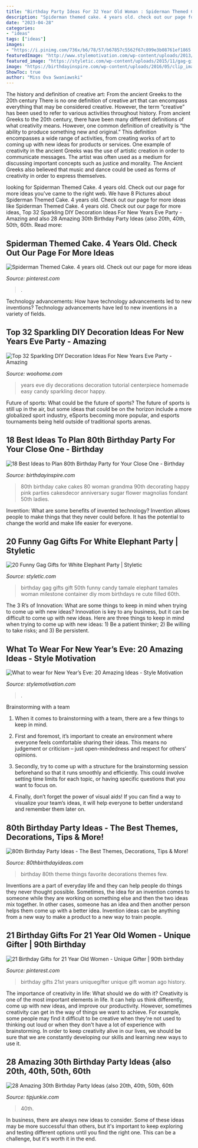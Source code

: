 ```yaml
---
title: "Birthday Party Ideas For 32 Year Old Woman : Spiderman Themed Cake. 4 Years Old. Check Out Our Page For More Ideas"
description: "Spiderman themed cake. 4 years old. check out our page for more ideas"
date: "2023-04-28"
categories:
- "ideas"
tags: ["ideas"]
images:
- "https://i.pinimg.com/736x/b6/78/57/b67857c5562f67c899e3b08761ef1865.jpg"
featuredImage: "http://www.stylemotivation.com/wp-content/uploads/2013/12/What-to-wear-for-New-Year’s-Eve-20-Amazing-Ideas-15.jpg"
featured_image: "https://styletic.com/wp-content/uploads/2015/11/gag-gifts/8-funny-gag-gifts.jpg"
image: "https://birthdayinspire.com/wp-content/uploads/2016/05/clip_image021-3.jpg"
ShowToc: true
author: "Miss Ova Swaniawski"
---
```



The history and definition of creative art: From the ancient Greeks to the 20th century
There is no one definition of creative art that can encompass everything that may be considered creative. However, the term “creative” has been used to refer to various activities throughout history. From ancient Greeks to the 20th century, there have been many different definitions of what creativity means. However, one common definition of creativity is “the ability to produce something new and original.” This definition encompasses a wide range of activities, from creating works of art to coming up with new ideas for products or services.
One example of creativity in the ancient Greeks was the use of artistic creation in order to communicate messages. The artist was often used as a medium for discussing important concepts such as justice and morality. The Ancient Greeks also believed that music and dance could be used as forms of creativity in order to express themselves.

	

		
looking for Spiderman Themed Cake. 4 years old. Check out our page for more ideas you've came to the right web. We have 8 Pictures about Spiderman Themed Cake. 4 years old. Check out our page for more ideas like Spiderman Themed Cake. 4 years old. Check out our page for more ideas, Top 32 Sparkling DIY Decoration Ideas For New Years Eve Party - Amazing and also 28 Amazing 30th Birthday Party Ideas {also 20th, 40th, 50th, 60th. Read more:
		
    
## Spiderman Themed Cake. 4 Years Old. Check Out Our Page For More Ideas

<img loading=lazy src="https://i.pinimg.com/736x/b6/78/57/b67857c5562f67c899e3b08761ef1865.jpg" onerror="this.onerror=null;this.src='https://tse4.mm.bing.net/th?id=OIP.cTY8-lDn0sF27exwkz8ePgHaJ3&amp;pid=15.1';" alt="Spiderman Themed Cake. 4 years old. Check out our page for more ideas">

_Source: pinterest.com_

>. 

	

Technology advancements: How have technology advancements led to new inventions?
Technology advancements have led to new inventions in a variety of fields.

    
## Top 32 Sparkling DIY Decoration Ideas For New Years Eve Party - Amazing

<img loading=lazy src="https://www.woohome.com/wp-content/uploads/2013/12/diy-new-year-eve-decorations-24.jpg" onerror="this.onerror=null;this.src='https://tse4.mm.bing.net/th?id=OIP.N9JcOfC-tibFlIKdD0o84wHaIl&amp;pid=15.1';" alt="Top 32 Sparkling DIY Decoration Ideas For New Years Eve Party - Amazing">

_Source: woohome.com_

>years eve diy decorations decoration tutorial centerpiece homemade easy candy sparkling decor happy. 

	

Future of sports: What could be the future of sports?
The future of sports is still up in the air, but some ideas that could be on the horizon include a more globalized sport industry, eSports becoming more popular, and esports tournaments being held outside of traditional sports arenas.

    
## 18 Best Ideas To Plan 80th Birthday Party For Your Close One - Birthday

<img loading=lazy src="https://birthdayinspire.com/wp-content/uploads/2016/05/clip_image021-3.jpg" onerror="this.onerror=null;this.src='https://tse4.mm.bing.net/th?id=OIP.S4_KW7JZZfcE_EnYk3uPWgHaK0&amp;pid=15.1';" alt="18 Best Ideas to Plan 80th Birthday Party for Your Close One - Birthday">

_Source: birthdayinspire.com_

>80th birthday cake cakes 80 woman grandma 90th decorating happy pink parties cakesdecor anniversary sugar flower magnolias fondant 50th ladies. 

	

Invention: What are some benefits of invented technology?
Invention allows people to make things that they never could before. It has the potential to change the world and make life easier for everyone.

    
## 20 Funny Gag Gifts For White Elephant Party | Styletic

<img loading=lazy src="https://styletic.com/wp-content/uploads/2015/11/gag-gifts/8-funny-gag-gifts.jpg" onerror="this.onerror=null;this.src='https://tse4.mm.bing.net/th?id=OIP.OMkyGqf4l_TN21Sa_Bto2gHaMg&amp;pid=15.1';" alt="20 Funny Gag Gifts for White Elephant Party | Styletic">

_Source: styletic.com_

>birthday gag gifts gift 50th funny candy tamale elephant tamales woman milestone container diy mom birthdays re cute filled 60th. 

	

The 3 R’s of Innovation: What are some things to keep in mind when trying to come up with new ideas?
Innovation is key to any business, but it can be difficult to come up with new ideas. Here are three things to keep in mind when trying to come up with new ideas: 1) Be a patient thinker; 2) Be willing to take risks; and 3) Be persistent.

    
## What To Wear For New Year’s Eve: 20 Amazing Ideas - Style Motivation

<img loading=lazy src="http://www.stylemotivation.com/wp-content/uploads/2013/12/What-to-wear-for-New-Year’s-Eve-20-Amazing-Ideas-15.jpg" onerror="this.onerror=null;this.src='https://tse2.mm.bing.net/th?id=OIP.5KFm9ScrjYzYNrasGRrolQHaK3&amp;pid=15.1';" alt="What to wear for New Year’s Eve: 20 Amazing Ideas - Style Motivation">

_Source: stylemotivation.com_

>. 

	

Brainstorming with a team
1. When it comes to brainstorming with a team, there are a few things to keep in mind.
2. First and foremost, it’s important to create an environment where everyone feels comfortable sharing their ideas. This means no judgement or criticism – just open-mindedness and respect for others’ opinions.

3. Secondly, try to come up with a structure for the brainstorming session beforehand so that it runs smoothly and efficiently. This could involve setting time limits for each topic, or having specific questions that you want to focus on.

4. Finally, don’t forget the power of visual aids! If you can find a way to visualize your team’s ideas, it will help everyone to better understand and remember them later on.

    
## 80th Birthday Party Ideas - The Best Themes, Decorations, Tips &amp; More!

<img loading=lazy src="https://www.80thbirthdayideas.com/wp-content/uploads/2014/12/98tableweb-476x600.jpg" onerror="this.onerror=null;this.src='https://tse4.mm.bing.net/th?id=OIP.BtSwZYd9rDXQL6W6Crud3AHaJV&amp;pid=15.1';" alt="80th Birthday Party Ideas - The Best Themes, Decorations, Tips &amp; More!">

_Source: 80thbirthdayideas.com_

>birthday 80th theme things favorite decorations themes few. 

	

Inventions are a part of everyday life and they can help people do things they never thought possible. Sometimes, the idea for an invention comes to someone while they are working on something else and then the two ideas mix together. In other cases, someone has an idea and then another person helps them come up with a better idea. Invention ideas can be anything from a new way to make a product to a new way to train people.

    
## 21 Birthday Gifts For 21 Year Old Women - Unique Gifter | 90th Birthday

<img loading=lazy src="https://i.pinimg.com/736x/e0/bc/e5/e0bce51625f8cd4822d2bc1a8b4db5d3.jpg" onerror="this.onerror=null;this.src='https://tse1.mm.bing.net/th?id=OIP.NDf5kHsvxr7oV71XEkPuYgHaKL&amp;pid=15.1';" alt="21 Birthday Gifts for 21 Year Old Women - Unique Gifter | 90th birthday">

_Source: pinterest.com_

>birthday gifts 21st years uniquegifter unique gift woman ago history. 

	

The importance of creativity in life: What should we do with it?
Creativity is one of the most important elements in life. It can help us think differently, come up with new ideas, and improve our productivity. However, sometimes creativity can get in the way of things we want to achieve. For example, some people may find it difficult to be creative when they're not used to thinking out loud or when they don't have a lot of experience with brainstorming. In order to keep creativity alive in our lives, we should be sure that we are constantly developing our skills and learning new ways to use it.

    
## 28 Amazing 30th Birthday Party Ideas {also 20th, 40th, 50th, 60th

<img loading=lazy src="https://cdn.tipjunkie.com/wp-content/uploads/cache/7c/36/7c36568d326abd1670f793811aac8f41.jpg" onerror="this.onerror=null;this.src='https://tse2.mm.bing.net/th?id=OIP.ZtxZvpdWYTb6Xjh8j7_KkQHaJ3&amp;pid=15.1';" alt="28 Amazing 30th Birthday Party Ideas {also 20th, 40th, 50th, 60th">

_Source: tipjunkie.com_

>40th. 

	

In business, there are always new ideas to consider. Some of these ideas may be more successful than others, but it's important to keep exploring and testing different options until you find the right one. This can be a challenge, but it's worth it in the end.

